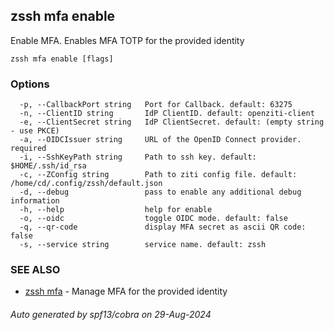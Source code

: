 ## zssh mfa enable

Enable MFA. Enables MFA TOTP for the provided identity

```
zssh mfa enable [flags]
```

### Options

```
  -p, --CallbackPort string   Port for Callback. default: 63275
  -n, --ClientID string       IdP ClientID. default: openziti-client
  -e, --ClientSecret string   IdP ClientSecret. default: (empty string - use PKCE)
  -a, --OIDCIssuer string     URL of the OpenID Connect provider. required
  -i, --SshKeyPath string     Path to ssh key. default: $HOME/.ssh/id_rsa
  -c, --ZConfig string        Path to ziti config file. default: /home/cd/.config/zssh/default.json
  -d, --debug                 pass to enable any additional debug information
  -h, --help                  help for enable
  -o, --oidc                  toggle OIDC mode. default: false
  -q, --qr-code               display MFA secret as ascii QR code: false
  -s, --service string        service name. default: zssh
```

### SEE ALSO

* [zssh mfa](../mfa.md)	 - Manage MFA for the provided identity

###### Auto generated by spf13/cobra on 29-Aug-2024
